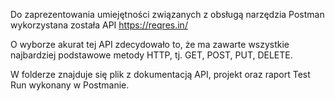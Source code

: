 Do zaprezentowania umiejętności związanych z obsługą narzędzia Postman wykorzystana została API https://reqres.in/

O wyborze akurat tej API zdecydowało to, że ma zawarte wszystkie najbardziej podstawowe metody HTTP, tj. GET, POST, PUT, DELETE.

W folderze znajduje się plik z dokumentacją API, projekt oraz raport Test Run wykonany w Postmanie.
